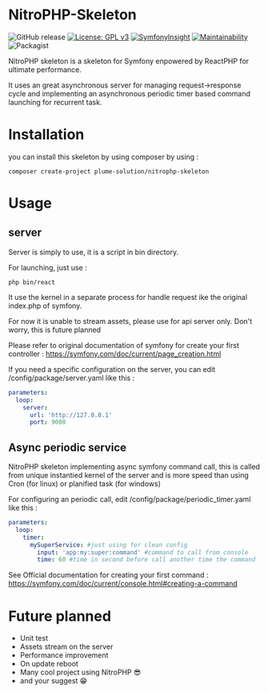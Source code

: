 # NitroPHP-Skeleton

![GitHub release](https://img.shields.io/github/release/PlumeSolution/nitrophp-skeleton.svg?style=popout)
[![License: GPL v3](https://img.shields.io/badge/License-GPLv3-blue.svg)](https://www.gnu.org/licenses/gpl-3.0)
[![SymfonyInsight](https://insight.symfony.com/projects/417d50c4-b1ea-465c-a0a4-6df0ef25f668/mini.svg)](https://insight.symfony.com/projects/417d50c4-b1ea-465c-a0a4-6df0ef25f668)
[![Maintainability](https://api.codeclimate.com/v1/badges/bbfc927ae160d900b9a3/maintainability)](https://codeclimate.com/github/Alzundaz/NitroPHP-Skeleton/maintainability)
![Packagist](https://img.shields.io/packagist/dt/plume-solution/nitrophp-skeleton.svg?style=popout)

NitroPHP skeleton is a skeleton for Symfony enpowered by ReactPHP for ultimate performance.

It uses an great asynchronous server for managing request->response cycle and implementing an asynchronous periodic timer based command launching for recurrent task.

Installation
=
you can install this skeleton by using composer by using :
```CMD
composer create-project plume-solution/nitrophp-skeleton
```
Usage
=
server
-
Server is simply to use, it is a script in bin directory.

For launching, just use : 
```CMD
php bin/react
``` 
It use the kernel in a separate process for handle request ike the original index.php of symfony.

For now it is unable to stream assets, please use for api server only. Don't worry, this is future planned

Please refer to original documentation of symfony for create your first controller :
https://symfony.com/doc/current/page_creation.html

If you need a specific configuration on the server, you can edit /config/package/server.yaml like this :
```yaml
parameters:
  loop:
    server:
      url: 'http://127.0.0.1'
      port: 9000
```

Async periodic service
-
NitroPHP skeleton implementing async symfony command call, this is called from unique instantied kernel of the server
and is more speed than using Cron (for linux) or planified task (for windows)

For configuring an periodic call, edit /config/package/periodic_timer.yaml like this :
```yaml
parameters:
  loop:
    timer:
      mySuperService: #just using for clean config
        input: 'app:my:super:command' #command to call from console
        time: 60 #time in second before call another time the command
```
See Official documentation for creating your first command : https://symfony.com/doc/current/console.html#creating-a-command

Future planned
=
* Unit test
* Assets stream on the server
* Performance improvement
* On update reboot
* Many cool project using NitroPHP :sunglasses:
* and your suggest :grin:
